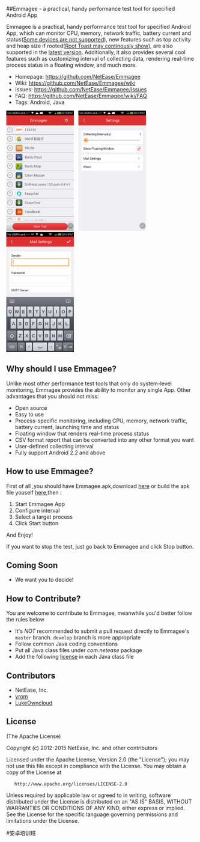 ##Emmagee - a practical, handy performance test tool for specified Android App

Emmagee is a practical, handy performance test tool for specified Android App, which can monitor CPU, memory, 
network traffic, battery current and status([Some devices are not supported](https://github.com/NetEase/Emmagee/wiki/Some-devices-are-not-supported)), new features such as top activity and heap size if rooted([Root Toast may continously show](https://github.com/NetEase/Emmagee/wiki/FAQ)), are also supported in the [latest version](https://github.com/NetEase/Emmagee/releases). Additionally, it also provides several cool features such as customizing interval of collecting data,
rendering real-time process status in a floating window, and much more.

 * Homepage: https://github.com/NetEase/Emmagee
 * Wiki: https://github.com/NetEase/Emmagee/wiki
 * Issues: https://github.com/NetEase/Emmagee/issues
 * FAQ: https://github.com/NetEase/Emmagee/wiki/FAQ
 * Tags: Android, Java 

<img src="https://github.com/andrewleo/pictures/blob/master/Emmagee/V2.0/homepage.png" width="180px" />
&nbsp;
<img src="https://github.com/andrewleo/pictures/blob/master/Emmagee/V2.0/settings.png" width="180px" />
&nbsp;
<img src="https://github.com/andrewleo/pictures/blob/master/Emmagee/V2.0/mailsettings.png" width="180px" />

## Why should I use Emmagee?

Unlike most other performance test tools that only do system-level monitoring, Emmagee provides the ability to monitor any single App. Other advantages that
you should not miss:
* Open source
* Easy to use
* Process-specific monitoring, including CPU, memory, network traffic, battery current, launching time and status
* Floating window that renders real-time process status
* CSV format report that can be converted into any other format you want
* User-defined collecting interval
* Fully support Android 2.2 and above

## How to use Emmagee?

First of all ,you should have Emmagee.apk,download [here](http://code.google.com/p/emmagee/downloads/list) or 
build the apk file youself [here](https://github.com/NetEase/Emmagee/wiki/How-to-build-emmage.apk%3F),then :

1. Start Emmagee App
2. Configure interval
3. Select a target process 
4. Click Start button

And Enjoy!

If you want to stop the test, just go back to Emmagee and click Stop button.

## Coming Soon
* We want you to decide!

## How to Contribute?

You are welcome to contribute to Emmagee, meanwhile you'd better follow the rules below

* It's *NOT* recommended to submit a pull request directly to Emmagee's `master` branch. `develop` branch is more appropriate
* Follow common Java coding conventions
* Put all Java class files under *com.netease* package
* Add the following [license](#license) in each Java class file

## Contributors
* NetEase, Inc.
* [yrom](https://github.com/yrom)
* [LukeOwncloud](https://github.com/LukeOwncloud)

## License
(The Apache License)

Copyright (c) 2012-2015 NetEase, Inc. and other contributors

   Licensed under the Apache License, Version 2.0 (the "License");
   you may not use this file except in compliance with the License.
   You may obtain a copy of the License at

       http://www.apache.org/licenses/LICENSE-2.0

   Unless required by applicable law or agreed to in writing, software
   distributed under the License is distributed on an "AS IS" BASIS,
   WITHOUT WARRANTIES OR CONDITIONS OF ANY KIND, either express or implied.
   See the License for the specific language governing permissions and
   limitations under the License.
   
   #安卓培训班
